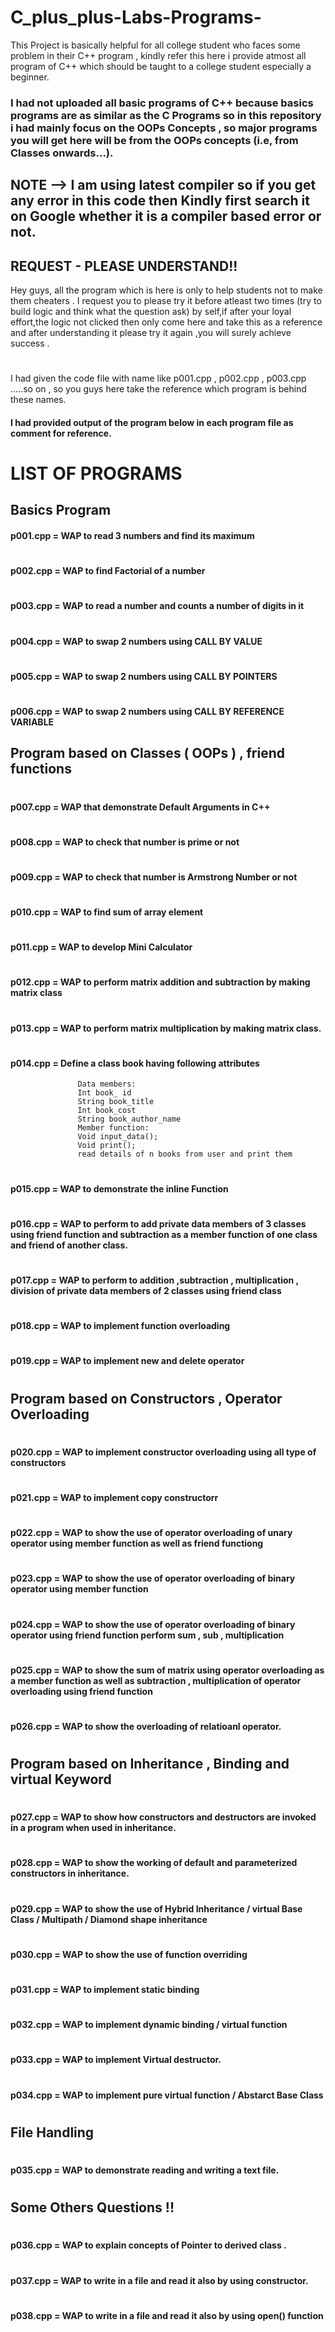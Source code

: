 # C_plus_plus-Labs-Programs-
This Project is basically helpful for all college student who faces some problem in their C++ program , kindly refer this here i provide atmost all program of C++ which should be taught to a college student especially a beginner.

### I had not uploaded all basic programs  of C++ because basics programs are as similar as  the C Programs so in this repository i had mainly focus on the OOPs Concepts , so major programs you will get here will be from the OOPs concepts (i.e, from Classes onwards...).



## NOTE --> I am using latest compiler so if you get any error in this code then Kindly first search it on Google whether it is a compiler based error or not. 



## REQUEST -  PLEASE UNDERSTAND!!
Hey guys, all the program which is here is only to help students not to make them cheaters . I request you to please try it before atleast two times (try to build logic and think what the question ask) by self,if after your loyal effort,the logic not clicked then only come here and take this as a reference and after understanding it please try it again ,you will surely achieve success .

#
I had given the code file with name like p001.cpp , p002.cpp , p003.cpp .....so on , so you guys here take the reference which program is behind these names.


#### I had  provided output of the program  below in each program file  as comment for reference.

# LIST OF PROGRAMS

## Basics Program 

#### p001.cpp =    WAP to read 3 numbers and find its maximum
#
#### p002.cpp =    WAP to find Factorial of a number
#
#### p003.cpp =    WAP to read a number and counts a number of digits in it
#
#### p004.cpp =    WAP to swap 2 numbers using CALL BY VALUE
#
#### p005.cpp =    WAP to swap 2 numbers using CALL BY POINTERS
#
#### p006.cpp =    WAP to swap 2 numbers using CALL BY REFERENCE VARIABLE

##  Program based on Classes  ( OOPs ) , friend functions
#
#### p007.cpp =    WAP that demonstrate Default Arguments in C++
#
#### p008.cpp =    WAP  to check that number is prime or not
#
#### p009.cpp =    WAP to check that number is Armstrong Number or not
#
#### p010.cpp =    WAP to find sum of array element
#
#### p011.cpp =    WAP to develop Mini Calculator
#
#### p012.cpp =    WAP to perform matrix addition and subtraction by making matrix class
#
#### p013.cpp =    WAP to perform matrix multiplication by making matrix class.
#
#### p014.cpp =    Define a class book having following attributes
                   Data members:
                   Int book_ id
                   String book_title
                   Int book_cost
                   String book_author_name
                   Member function:
                   Void input_data(); 
                   Void print(); 
                   read details of n books from user and print them
#
#### p015.cpp =    WAP to demonstrate the inline Function
#
#### p016.cpp =    WAP to perform to add private data members of 3 classes using friend function and subtraction as a member function of one class and friend of another class.  
#
#### p017.cpp =    WAP to perform to addition ,subtraction , multiplication , division of  private data members of 2 classes using friend class
#
#### p018.cpp =    WAP to implement function overloading
#
#### p019.cpp =    WAP to implement new and delete operator
#
##  Program based on Constructors , Operator Overloading 
#
#### p020.cpp =    WAP to implement constructor overloading using all type of constructors
#
#### p021.cpp =    WAP to implement copy constructorr
#
#### p022.cpp =    WAP to show the use of operator overloading of unary operator using member function as well as friend functiong
#
#### p023.cpp =    WAP to show the use of operator overloading of binary operator using member function
#
#### p024.cpp =    WAP to show the use of operator overloading of binary operator using  friend function  perform sum , sub , multiplication
#
#### p025.cpp =    WAP to show the sum  of matrix using operator overloading as a member function as well as subtraction , multiplication of operator overloading using friend function
#
#### p026.cpp =    WAP to show the overloading of relatioanl operator.
#
##  Program based on Inheritance , Binding and virtual Keyword
#
#### p027.cpp =    WAP to show how constructors and destructors are invoked in a program when used in inheritance.
#
#### p028.cpp =    WAP to show the working of default and parameterized constructors in inheritance.
#
#### p029.cpp =    WAP to show the use of Hybrid Inheritance / virtual Base Class / Multipath / Diamond shape inheritance
#
#### p030.cpp =    WAP to show the use of function overriding
#
#### p031.cpp =    WAP to implement static binding
#
#### p032.cpp =    WAP to implement dynamic  binding / virtual function
#
#### p033.cpp =    WAP to implement Virtual destructor.
#
#### p034.cpp =    WAP to implement pure virtual function / Abstarct Base Class
#
## File Handling
#
#### p035.cpp =    WAP to demonstrate reading and writing a text file.
#
## Some Others Questions !!
#
#### p036.cpp =    WAP to explain concepts of Pointer to derived class .
#
#### p037.cpp =    WAP to  write in a file and read it also by using constructor.
#
#### p038.cpp =    WAP to  write in a file and read it also by using open() function

